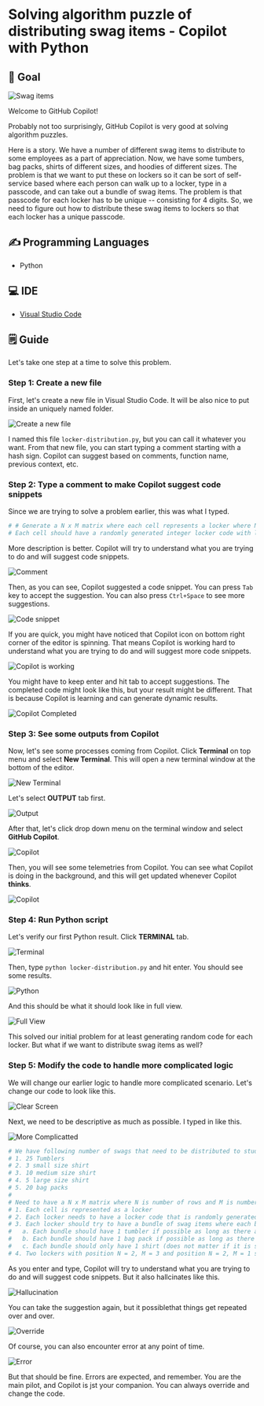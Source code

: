 # Solving algorithm puzzle of distributing swag items - Copilot with Python

## 🎯 Goal

![Swag items](./images/lockers.jpg)

Welcome to GitHub Copilot!

Probably not too surprisingly, GitHub Copilot is very good at solving algorithm puzzles. 

Here is a story. We have a number of different swag items to distribute to some employees as a part of appreciation. Now, we have some tumbers, bag packs, shirts of different sizes, and hoodies of different sizes. The problem is that we want to put these on lockers so it can be sort of self-service based where each person can walk up to a locker, type in a passcode, and can take out a bundle of swag items. The problem is that passcode for each locker has to be unique -- consisting for 4 digits. So, we need to figure out how to distribute these swag items to lockers so that each locker has a unique passcode.

## ✍️ Programming Languages

- Python

## 💻 IDE

- [Visual Studio Code](https://code.visualstudio.com/download)

## 🗒️ Guide

Let's take one step at a time to solve this problem.

### Step 1: Create a new file

First, let's create a new file in Visual Studio Code. It will be also nice to put inside an uniquely named folder.

![Create a new file](./images/1_NewFile.jpg)

I named this file `locker-distribution.py`, but you can call it whatever you want. From that new file, you can start typing a comment starting with a hash sign. Copilot can suggest based on comments, function  name, previous context, etc.

### Step 2: Type a comment to make Copilot suggest code snippets

Since we are trying to solve a problem earlier, this was what I typed.

```python
# # Generate a N x M matrix where each cell represents a locker where N is a number of rows and M is number of columns.
# Each cell should have a randomly generated integer locker code with length 4.
```

More description is better. Copilot will try to understand what you are trying to do and will suggest code snippets.

![Comment](./images/2_TypeComment.jpg)

Then, as you can see, Copilot suggested a code snippet. You can press `Tab` key to accept the suggestion. You can also press `Ctrl+Space` to see more suggestions.

![Code snippet](./images/3_CopilotSuggestion.jpg)

If you are quick, you might have noticed that Copilot icon on bottom right corner of the editor is spinning. That means Copilot is working hard to understand what you are trying to do and will suggest more code snippets.

![Copilot is working](./images/4_CopilotSpin.jpg)

You might have to keep enter and hit tab to accept suggestions. The completed code might look like this, but your result might be different. That is because Copilot is learning and can generate dynamic results.

![Copilot Completed](./images/5_CopilotCompletion.jpg)

### Step 3: See some outputs from Copilot

Now, let's see some processes coming from Copilot. Click **Terminal** on top menu and select **New Terminal**. This will open a new terminal window at the bottom of the editor.

![New Terminal](./images/6_NewTerminal.jpg)

Let's select **OUTPUT** tab first.

![Output](./images/7_Output.jpg)

After that, let's click drop down menu on the terminal window and select **GitHub Copilot**.

![Copilot](./images/8_ChangeCopilot.jpg)

Then, you will see some telemetries from Copilot. You can see what Copilot is doing in the background, and this will get updated whenever Copilot **thinks**.

![Copilot](./images/9_OutputTelemetry.jpg)

### Step 4: Run Python script

Let's verify our first Python result. Click **TERMINAL** tab.

![Terminal](./images/10_Terminal.jpg)

Then, type `python locker-distribution.py` and hit enter. You should see some results.

![Python](./images/11_RunPython.jpg)

And this should be what it should look like in full view.

![Full View](./images/12_ResultFull.jpg)

This solved our initial problem for at least generating random code for each locker. But what if we want to distribute swag items as well?

### Step 5: Modify the code to handle more complicated logic

We will change our earlier logic to handle more complicated scenario. Let's change our code to look like this.

![Clear Screen](./images/13_ClearScreen.jpg)

Next, we need to be descriptive as much as possible. I typed in like this.

![More Complicatted](./images/14_MoreComplicated.jpg)

```python
# We have following number of swags that need to be distributed to students:
# 1. 25 Tumblers
# 2. 3 small size shirt
# 3. 10 medium size shirt
# 4. 5 large size shirt
# 5. 20 bag packs
# 
# Need to have a N x M matrix where N is number of rows and M is number of columns. In each cell, the following needs to be satisfied:
# 1. Each cell is represented as a locker
# 2. Each locker needs to have a locker code that is randomly generated integers and has length 4
# 3. Each locker should try to have a bundle of swag items where each bundle should satisfy the following:
#   a. Each bundle should have 1 tumbler if possible as long as there are tumblers available
#   b. Each bundle should have 1 bag pack if possible as long as there are bag packs available
#   c. Each bundle should only have 1 shirt (does not matter if it is small, medium, or large) as long as there are available
# 4. Two lockers with position N = 2, M = 3 and position N = 2, M = 1 should be empty
```

As you enter and type, Copilot will try to understand what you are trying to do and will suggest code snippets. But it also hallcinates like this.

![Hallucination](./images/15_Hallucination.jpg)

You can take the suggestion again, but it possiblethat things get repeated over and over.

![Override](./images/16_Override.jpg)

Of course, you can also encounter error at any point of time. 

![Error](./images/17_PossibleError.jpg)

But that should be fine. Errors are expected, and remember. You are the main pilot, and Copilot is jst your companion. You can always override and change the code.


